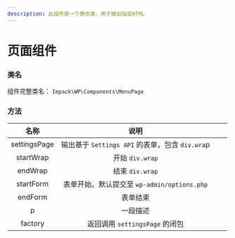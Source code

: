 ```yaml
---
description: 此组件是一个静态类，用于输出指定HTML
---
```


# 页面组件

### 类名

组件完整类名： `Impack\WP\Components\MenuPage`&#x20;

### 方法

|      名称      |                   说明                  |   |   |
| :----------: | :-----------------------------------: | - | - |
| settingsPage | 输出基于 `Settings API` 的表单，包含 `div.wra`p |   |   |
|   startWrap  |             开始 `div.wrap`             |   |   |
|    endWrap   |             结束 `div.wrap`             |   |   |
|   startForm  |   表单开始。默认提交至 `wp-admin/options.php`   |   |   |
|    endForm   |                  表单结束                 |   |   |
|       p      |                  一段描述                 |   |   |
|    factory   |        返回调用 `settingsPage` 的闭包        |   |   |
